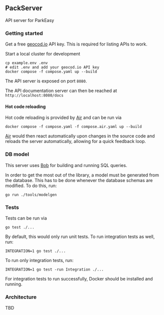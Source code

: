 ## PackServer

API server for ParkEasy

### Getting started

Get a free [geocod.io](https://geocod.io) API key. This is required for listing APIs to work.

Start a local cluster for development

    cp example.env .env
    # edit .env and add your geocod.io API key
    docker compose -f compose.yaml up --build

The API server is exposed on port `8080`.

The API documentation server can then be reached at `http://localhost:8080/docs`

#### Hot code reloading

Hot code reloading is provided by [Air] and can be run via

    docker compose -f compose.yaml -f compose.air.yaml up --build

[Air] would then react automatically upon changes in the source code and reloads the server automatically, allowing for a quick feedback loop.

[Air]: https://github.com/air-verse/air

### DB model

This server uses [Bob](https://bob.stephenafamo.com/) for building and running SQL queries.

In order to get the most out of the library, a model must be generated from the database. This has to be done whenever the database schemas are modified. To do this, run:

    go run ./tools/modelgen

### Tests

Tests can be run via

    go test ./...

By default, this would only run unit tests. To run integration tests as well, run:

    INTEGRATION=1 go test ./...

To run only integration tests, run:

    INTEGRATION=1 go test -run Integration ./...

For integration tests to run successfully, Docker should be installed and running.

### Architecture

TBD
